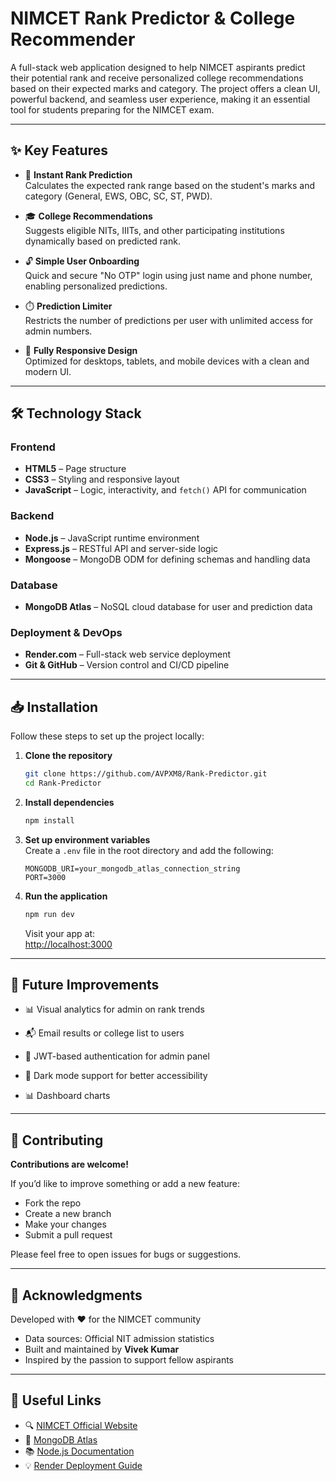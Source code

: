 # NIMCET Rank Predictor & College Recommender

A full-stack web application designed to help NIMCET aspirants predict their potential rank and receive personalized college recommendations based on their expected marks and category. The project offers a clean UI, powerful backend, and seamless user experience, making it an essential tool for students preparing for the NIMCET exam.

---

## ✨ Key Features

- 🚀 **Instant Rank Prediction**  
  Calculates the expected rank range based on the student's marks and category (General, EWS, OBC, SC, ST, PWD).

- 🎓 **College Recommendations**  
  Suggests eligible NITs, IIITs, and other participating institutions dynamically based on predicted rank.

- 🔓 **Simple User Onboarding**  
  Quick and secure "No OTP" login using just name and phone number, enabling personalized predictions.

- ⏱️ **Prediction Limiter**  
  Restricts the number of predictions per user with unlimited access for admin numbers.



- 📱 **Fully Responsive Design**  
  Optimized for desktops, tablets, and mobile devices with a clean and modern UI.

---

## 🛠️ Technology Stack

### Frontend

- **HTML5** – Page structure  
- **CSS3** – Styling and responsive layout  
- **JavaScript** – Logic, interactivity, and `fetch()` API for communication  

### Backend

- **Node.js** – JavaScript runtime environment  
- **Express.js** – RESTful API and server-side logic  
- **Mongoose** – MongoDB ODM for defining schemas and handling data

### Database

- **MongoDB Atlas** – NoSQL cloud database for user and prediction data  

### Deployment & DevOps

- **Render.com** – Full-stack web service deployment  
- **Git & GitHub** – Version control and CI/CD pipeline

---

## 📥 Installation

Follow these steps to set up the project locally:

1. **Clone the repository**

    ```bash
    git clone https://github.com/AVPXM8/Rank-Predictor.git
    cd Rank-Predictor
    ```

2. **Install dependencies**

    ```bash
    npm install
    ```

3. **Set up environment variables**  
   Create a `.env` file in the root directory and add the following:

    ```env
    MONGODB_URI=your_mongodb_atlas_connection_string
    PORT=3000
    ```

4. **Run the application**

    ```bash
    npm run dev
    ```

    Visit your app at:  
    [http://localhost:3000](http://localhost:3000)

---

## 🚧 Future Improvements

- 📊 Visual analytics for admin on rank trends  
- 📬 Email results or college list to users  

- 🔐 JWT-based authentication for admin panel  
- 🌈 Dark mode support for better accessibility  
- 📊 Dashboard charts  

---

## 🤝 Contributing

**Contributions are welcome!**

If you’d like to improve something or add a new feature:

- Fork the repo  
- Create a new branch  
- Make your changes  
- Submit a pull request  

Please feel free to open issues for bugs or suggestions.

---





## 🙌 Acknowledgments

Developed with ❤️ for the NIMCET community  

- Data sources: Official NIT admission statistics  
- Built and maintained by **Vivek Kumar**  
- Inspired by the passion to support fellow aspirants

---

## 🔗 Useful Links

- 🔍 [NIMCET Official Website](https://www.nimcet.in)  
- 📘 [MongoDB Atlas](https://www.mongodb.com/atlas/database)  
- 📚 [Node.js Documentation](https://nodejs.org/en/docs/)  
- 💡 [Render Deployment Guide](https://render.com/docs/deploy-node-express-app)

